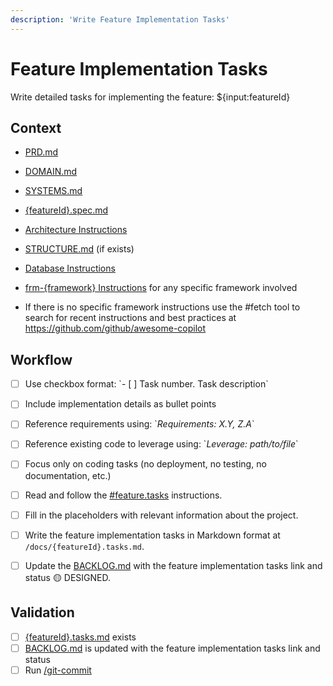 ```yaml
---
description: 'Write Feature Implementation Tasks'
---
```


# Feature Implementation Tasks

Write detailed tasks for implementing the feature: ${input:featureId}

## Context

- [PRD.md](/docs/PRD.md) 
- [DOMAIN.md](/docs/DOMAIN.md) 
- [SYSTEMS.md](/docs/SYSTEMS.md) 
- [{featureId}.spec.md](/docs/{featureId}.spec.md)
- [Architecture Instructions](/.github/instructions/architecture.instructions.md) 
- [STRUCTURE.md](/docs/STRUCTURE.md) (if exists)
- [Database Instructions](/.github/instructions/database.instructions.md)
- [frm-{framework} Instructions](/.github/instructions/frm-{framework}.instructions.md) for any specific framework involved

- If there is no specific framework instructions use the #fetch tool to search for recent instructions and best practices at https://github.com/github/awesome-copilot

## Workflow

- [ ] Use checkbox format: \`- [ ] Task number. Task description\`
- [ ] Include implementation details as bullet points
- [ ] Reference requirements using: \`_Requirements: X.Y, Z.A_\`
- [ ] Reference existing code to leverage using: \`_Leverage: path/to/file_\`
- [ ] Focus only on coding tasks (no deployment, no testing, no documentation, etc.)

- [ ] Read and follow the [#feature.tasks](/.github/instructions/feature.tasks.instructions.md) instructions.
- [ ] Fill in the placeholders with relevant information about the project.
- [ ] Write the feature implementation tasks in Markdown format at `/docs/{featureId}.tasks.md`.
- [ ] Update the [BACKLOG.md](/docs/BACKLOG.md) with the feature implementation tasks link and status 🟡 DESIGNED.

## Validation

- [ ] [{featureId}.tasks.md](/docs/{featureId}.tasks.md) exists
- [ ] [BACKLOG.md](/docs/BACKLOG.md) is updated with the feature implementation tasks link and status
- [ ] Run [/git-commit](/.github/prompts/git-commit.prompt.md)